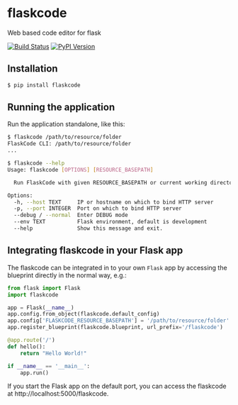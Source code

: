 # flaskcode
Web based code editor for flask

[![Build Status](https://travis-ci.org/sujeetkv/flaskcode.svg?branch=master)](https://travis-ci.org/sujeetkv/flaskcode)
[![PyPI Version](https://img.shields.io/pypi/v/flaskcode.svg)](https://pypi.org/project/flaskcode)


## Installation

```bash
$ pip install flaskcode
```


## Running the application

Run the application standalone, like this:

```bash
$ flaskcode /path/to/resource/folder
FlaskCode CLI: /path/to/resource/folder
...
```

```bash
$ flaskcode --help
Usage: flaskcode [OPTIONS] [RESOURCE_BASEPATH]

  Run FlaskCode with given RESOURCE_BASEPATH or current working directory.

Options:
  -h, --host TEXT     IP or hostname on which to bind HTTP server
  -p, --port INTEGER  Port on which to bind HTTP server
  --debug / --normal  Enter DEBUG mode
  --env TEXT          Flask environment, default is development
  --help              Show this message and exit.
```


## Integrating flaskcode in your Flask app

The flaskcode can be integrated in to your own `Flask` app by accessing the blueprint directly in the normal way, e.g.:

```python
from flask import Flask
import flaskcode

app = Flask(__name__)
app.config.from_object(flaskcode.default_config)
app.config['FLASKCODE_RESOURCE_BASEPATH'] = '/path/to/resource/folder'
app.register_blueprint(flaskcode.blueprint, url_prefix='/flaskcode')

@app.route('/')
def hello():
    return "Hello World!"

if __name__ == '__main__':
    app.run()
```

If you start the Flask app on the default port, you can access the flaskcode at http://localhost:5000/flaskcode.
